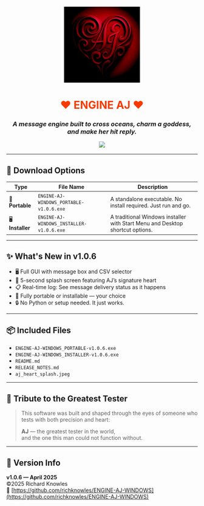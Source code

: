 
<p align="center">
  <img src="https://raw.githubusercontent.com/richknowles/ENGINE-AJ-WINDOWS/main/aj_heart_splash.jpeg" width="200" alt="AJ Heart"/>
</p>

<h1 align="center" style="color:#F73B00;">❤️ ENGINE AJ ❤️</h1>
<h3 align="center"><i>A message engine built to cross oceans, charm a goddess, and make her hit reply.</i></h3>

<p align="center">
  <img src="https://readme-typing-svg.demolab.com?font=Fira+Code&size=22&duration=2000&pause=1000&color=F73B00&center=true&vCenter=true&width=800&lines=Tested+with+care.;Perfected+under+pressure.;Guided+by+the+greatest+tester+in+the+world.">
</p>

---

## 🔽 Download Options

| Type        | File Name                                  | Description                          |
|-------------|--------------------------------------------|--------------------------------------|
| 🧳 **Portable** | `ENGINE-AJ-WINDOWS_PORTABLE-v1.0.6.exe`     | A standalone executable. No install required. Just run and go. |
| 🖥 **Installer** | `ENGINE-AJ-WINDOWS_INSTALLER-v1.0.6.exe`    | A traditional Windows installer with Start Menu and Desktop shortcut options. |

---

## ✨ What's New in v1.0.6

- 🖥️ Full GUI with message box and CSV selector
- 💖 5-second splash screen featuring AJ’s signature heart
- 📋 Real-time log: See message delivery status as it happens
- 🧳 Fully portable or installable — your choice
- 🔒 No Python or setup needed. It just works.

---

## 📦 Included Files

- `ENGINE-AJ-WINDOWS_PORTABLE-v1.0.6.exe`
- `ENGINE-AJ-WINDOWS_INSTALLER-v1.0.6.exe`
- `README.md`
- `RELEASE_NOTES.md`
- `aj_heart_splash.jpeg`

---

## 🧪 Tribute to the Greatest Tester

> This software was built and shaped through the eyes of someone who tests with both precision and heart:
>
> **AJ** — the greatest tester in the world,  
> and the one this man could not function without.

---

## 🔐 Version Info

**v1.0.6 — April 2025**  
©2025 Richard Knowles  
🔗 [https://github.com/richknowles/ENGINE-AJ-WINDOWS](https://github.com/richknowles/ENGINE-AJ-WINDOWS)
